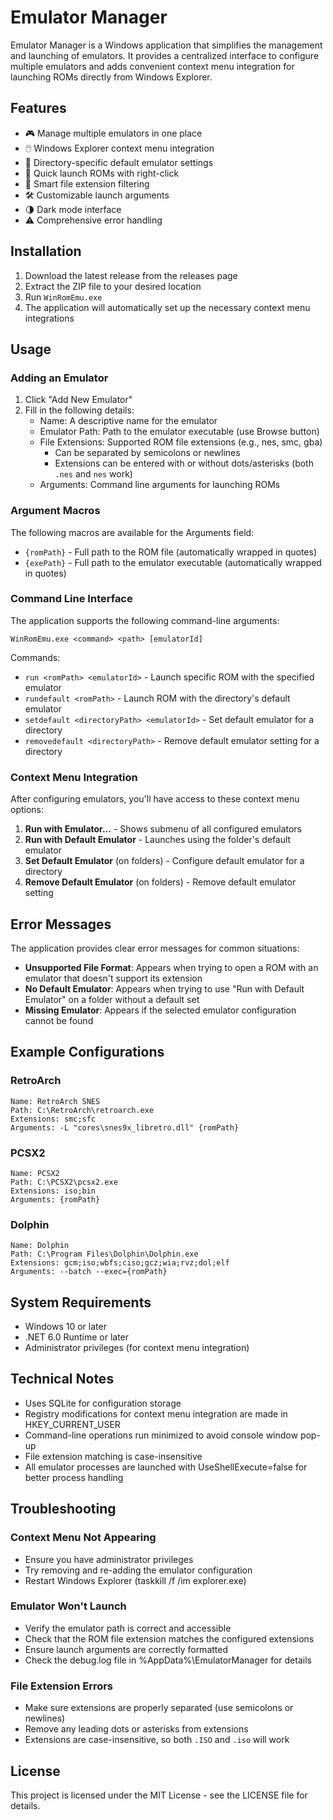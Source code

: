 ﻿# Emulator Manager

Emulator Manager is a Windows application that simplifies the management and launching of emulators. It provides a centralized interface to configure multiple emulators and adds convenient context menu integration for launching ROMs directly from Windows Explorer.

## Features

- 🎮 Manage multiple emulators in one place
- 🖱️ Windows Explorer context menu integration
- 📁 Directory-specific default emulator settings
- 🚀 Quick launch ROMs with right-click
- 🎯 Smart file extension filtering
- 🛠️ Customizable launch arguments
- 🌗 Dark mode interface
- ⚠️ Comprehensive error handling

## Installation

1. Download the latest release from the releases page
2. Extract the ZIP file to your desired location
3. Run `WinRomEmu.exe`
4. The application will automatically set up the necessary context menu integrations

## Usage

### Adding an Emulator

1. Click "Add New Emulator"
2. Fill in the following details:
   - Name: A descriptive name for the emulator
   - Emulator Path: Path to the emulator executable (use Browse button)
   - File Extensions: Supported ROM file extensions (e.g., nes, smc, gba)
     - Can be separated by semicolons or newlines
     - Extensions can be entered with or without dots/asterisks (both `.nes` and `nes` work)
   - Arguments: Command line arguments for launching ROMs

### Argument Macros

The following macros are available for the Arguments field:

- `{romPath}` - Full path to the ROM file (automatically wrapped in quotes)
- `{exePath}` - Full path to the emulator executable (automatically wrapped in quotes)

### Command Line Interface

The application supports the following command-line arguments:

```
WinRomEmu.exe <command> <path> [emulatorId]
```

Commands:
- `run <romPath> <emulatorId>` - Launch specific ROM with the specified emulator
- `rundefault <romPath>` - Launch ROM with the directory's default emulator
- `setdefault <directoryPath> <emulatorId>` - Set default emulator for a directory
- `removedefault <directoryPath>` - Remove default emulator setting for a directory

### Context Menu Integration

After configuring emulators, you'll have access to these context menu options:

1. **Run with Emulator...** - Shows submenu of all configured emulators
2. **Run with Default Emulator** - Launches using the folder's default emulator
3. **Set Default Emulator** (on folders) - Configure default emulator for a directory
4. **Remove Default Emulator** (on folders) - Remove default emulator setting

## Error Messages

The application provides clear error messages for common situations:

- **Unsupported File Format**: Appears when trying to open a ROM with an emulator that doesn't support its extension
- **No Default Emulator**: Appears when trying to use "Run with Default Emulator" on a folder without a default set
- **Missing Emulator**: Appears if the selected emulator configuration cannot be found

## Example Configurations

### RetroArch
```
Name: RetroArch SNES
Path: C:\RetroArch\retroarch.exe
Extensions: smc;sfc
Arguments: -L "cores\snes9x_libretro.dll" {romPath}
```

### PCSX2
```
Name: PCSX2
Path: C:\PCSX2\pcsx2.exe
Extensions: iso;bin
Arguments: {romPath}
```

### Dolphin
```
Name: Dolphin
Path: C:\Program Files\Dolphin\Dolphin.exe
Extensions: gcm;iso;wbfs;ciso;gcz;wia;rvz;dol;elf
Arguments: --batch --exec={romPath}
```

## System Requirements

- Windows 10 or later
- .NET 6.0 Runtime or later
- Administrator privileges (for context menu integration)

## Technical Notes

- Uses SQLite for configuration storage
- Registry modifications for context menu integration are made in HKEY_CURRENT_USER
- Command-line operations run minimized to avoid console window pop-up
- File extension matching is case-insensitive
- All emulator processes are launched with UseShellExecute=false for better process handling

## Troubleshooting

### Context Menu Not Appearing
- Ensure you have administrator privileges
- Try removing and re-adding the emulator configuration
- Restart Windows Explorer (taskkill /f /im explorer.exe)

### Emulator Won't Launch
- Verify the emulator path is correct and accessible
- Check that the ROM file extension matches the configured extensions
- Ensure launch arguments are correctly formatted
- Check the debug.log file in %AppData%\EmulatorManager for details

### File Extension Errors
- Make sure extensions are properly separated (use semicolons or newlines)
- Remove any leading dots or asterisks from extensions
- Extensions are case-insensitive, so both `.ISO` and `.iso` will work

## License

This project is licensed under the MIT License - see the LICENSE file for details.